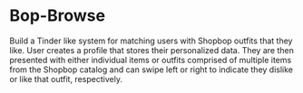 # Bop-Browse
Build a Tinder like system for matching users with Shopbop outfits that they like. User creates a profile that stores their personalized data. They are then presented with either individual items or outfits comprised of multiple items from the Shopbop catalog and can swipe left or right to indicate they dislike or like that outfit, respectively.
